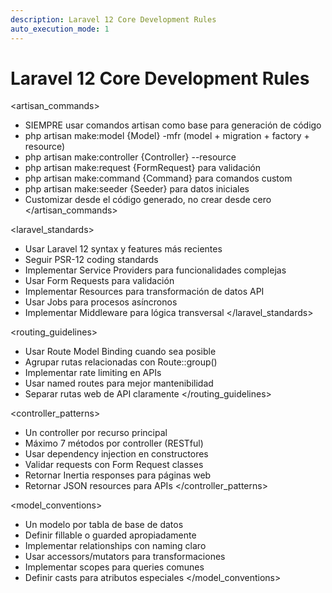 ```yaml
---
description: Laravel 12 Core Development Rules
auto_execution_mode: 1
---
```


# Laravel 12 Core Development Rules

<artisan_commands>

- SIEMPRE usar comandos artisan como base para generación de código
- php artisan make:model {Model} -mfr (model + migration + factory + resource)
- php artisan make:controller {Controller} --resource
- php artisan make:request {FormRequest} para validación
- php artisan make:command {Command} para comandos custom
- php artisan make:seeder {Seeder} para datos iniciales
- Customizar desde el código generado, no crear desde cero
  </artisan_commands>

<laravel_standards>

- Usar Laravel 12 syntax y features más recientes
- Seguir PSR-12 coding standards
- Implementar Service Providers para funcionalidades complejas
- Usar Form Requests para validación
- Implementar Resources para transformación de datos API
- Usar Jobs para procesos asíncronos
- Implementar Middleware para lógica transversal
  </laravel_standards>

<routing_guidelines>

- Usar Route Model Binding cuando sea posible
- Agrupar rutas relacionadas con Route::group()
- Implementar rate limiting en APIs
- Usar named routes para mejor mantenibilidad
- Separar rutas web de API claramente
  </routing_guidelines>

<controller_patterns>

- Un controller por recurso principal
- Máximo 7 métodos por controller (RESTful)
- Usar dependency injection en constructores
- Validar requests con Form Request classes
- Retornar Inertia responses para páginas web
- Retornar JSON resources para APIs
  </controller_patterns>

<model_conventions>

- Un modelo por tabla de base de datos
- Definir fillable o guarded apropiadamente
- Implementar relationships con naming claro
- Usar accessors/mutators para transformaciones
- Implementar scopes para queries comunes
- Definir casts para atributos especiales
  </model_conventions>
